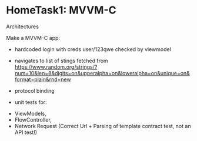 # HomeTask1: MVVM-C

Architectures

Make a MVVM-C app:
- hardcoded login with creds user/123qwe checked by viewmodel
- navigates to list of stings fetched from
https://www.random.org/strings/?num=10&len=8&digits=on&upperalpha=on&loweralpha=on&unique=on&format=plain&rnd=new

- protocol binding
- unit tests for:
+ ViewModels,
+ FlowController,
+ Network Request (Correct Url + Parsing of template contract test, not an API test!)
